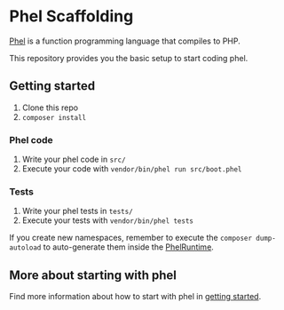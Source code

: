 # Phel Scaffolding

[Phel](https://phel-lang.org/) is a function programming language that compiles to PHP. 

This repository provides you the basic setup to start coding phel.

## Getting started

1. Clone this repo
2. `composer install`

### Phel code

1. Write your phel code in `src/`
2. Execute your code with `vendor/bin/phel run src/boot.phel`

### Tests

1. Write your phel tests in `tests/`
2. Execute your tests with `vendor/bin/phel tests`


If you create new namespaces, remember to execute the `composer dump-autoload` to auto-generate them inside the [PhelRuntime](/vendor/PhelRuntime.php).

## More about starting with phel

Find more information about how to start with phel in [getting started](https://phel-lang.org/documentation/getting-started/).
